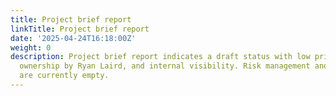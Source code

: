 ```yaml
---
title: Project brief report
linkTitle: Project brief report
date: '2025-04-24T16:18:00Z'
weight: 0
description: Project brief report indicates a draft status with low priority, verified
  ownership by Ryan Laird, and internal visibility. Risk management and notes sections
  are currently empty.
---
```



